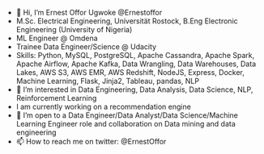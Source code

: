 - 👋 Hi, I’m Ernest Offor Ugwoke @Ernestoffor
-  M.Sc. Electrical Engineering, Universität Rostock, B.Eng Electronic Engineering (University of Nigeria)
-  ML Engineer @ Omdena
-  Trainee Data Engineer/Science @ Udacity
- Skills: Python, MySQL, PostgreSQL, Apache Cassandra, Apache Spark, Apache Airflow, Apache Kafka,  Data Wrangling, Data Warehouses, Data Lakes, AWS S3, AWS EMR, AWS Redshift, NodeJS, Express,  Docker, Machine Learning, Flask, Jinja2, Tableau, pandas, NLP
- 👀 I’m interested in Data Engineering, Data Analysis, Data Science, NLP, Reinforcement Learning                          
- I am currently working on a recommendation engine
- 💞️ I’m open to a Data Engineer/Data Analyst/Data Science/Machine Learning Engineer role and  collaboration on Data mining and data engineering
- 📫 How to reach me on twitter: @ErnestOffor

